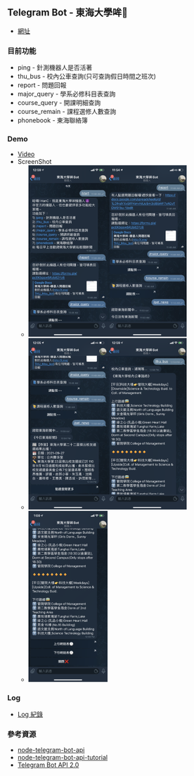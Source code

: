 ## Telegram Bot - 東海大學哞🤖️
- [網址](https://t.me/thumoubot)

### 目前功能
- ping - 針測機器人是否活著
- thu_bus - 校內公車查詢(只可查詢假日時間之班次)
- report - 問題回報
- major_query - 學系必修科目表查詢
- course_query - 開課明細查詢
- course_remain - 課程選修人數查詢
- phonebook - 東海聯絡簿

### Demo
- [Video](assets/demo.MP4)
- ScreenShot
  - ![](assets/01.PNG#100x50)![](assets/02.PNG)
  - ![](assets/03.PNG)![](assets/04.PNG)
  - ![](assets/05.PNG)

### Log
- [Log 紀錄](./Docs/Log.md)

### 參考資源
- [node-telegram-bot-api](https://github.com/yagop/node-telegram-bot-api)
- [node-telegram-bot-api-tutorial](https://github.com/hosein2398/node-telegram-bot-api-tutorial)
- [Telegram Bot API 2.0](https://core.telegram.org/bots/2-0-intro)


<style type="text/css">
    img{
        width: 180px;
    }
</style>